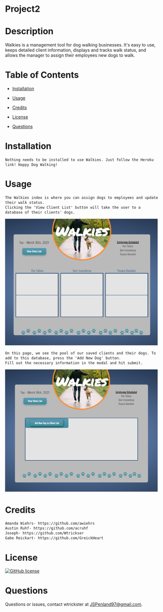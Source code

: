# Project2


# Description

Walkies is a management tool for dog walking businesses. It's easy to use, keeps detailed client information, displays and tracks walk status, and allows the manager to assign their employees new dogs to walk. 



# Table of Contents 

* [Installation](#installation)

* [Usage](#usage)

* [Credits](#credits)

* [License](#license)

* [Questions](#questions)

# Installation
    Nothing needs to be installed to use Walkies. Just follow the Heroku link! Happy Dog Walking!

# Usage
    The Walkies index is where you can assign dogs to employees and update their walk status. 
    Clicking the 'View Client List' button will take the user to a database of their clients' dogs.

<img src = /public/images/WalkiesScreenshot.png  width=500>


    On this page, we see the pool of our saved clients and their dogs. To add to this database, press the 'Add New Dog' button. 
    Fill out the necessary information in the modal and hit submit.

<img src = /public/images/WalkiesScreenshot2.png width=500>



# Credits
    Amanda Wiehrs- https://github.com/awiehrs
    Austin Ruhf- https://github.com/acruhf
    Joseph- https://github.com/Wtrickser
    Gabe Reickart- https://github.com/GreickHeart

# License

[![GitHub license](https://img.shields.io/badge/license-MIT-blue.svg)](https://github.com/awiehrs/walkies-test) 


# Questions

Questions or issues, contact wtrickster at JSPenland97@gmail.com.

